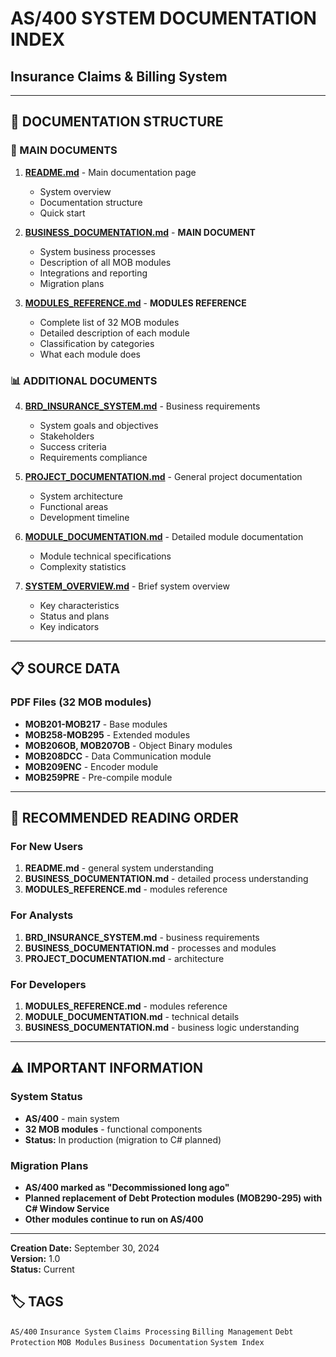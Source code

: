 # AS/400 SYSTEM DOCUMENTATION INDEX
## Insurance Claims & Billing System

---

## 📁 DOCUMENTATION STRUCTURE

### 🎯 MAIN DOCUMENTS

1. **[README.md](./README.md)** - Main documentation page
   - System overview
   - Documentation structure
   - Quick start

2. **[BUSINESS_DOCUMENTATION.md](./BUSINESS_DOCUMENTATION.md)** - **MAIN DOCUMENT**
   - System business processes
   - Description of all MOB modules
   - Integrations and reporting
   - Migration plans

3. **[MODULES_REFERENCE.md](./MODULES_REFERENCE.md)** - **MODULES REFERENCE**
   - Complete list of 32 MOB modules
   - Detailed description of each module
   - Classification by categories
   - What each module does

### 📊 ADDITIONAL DOCUMENTS

4. **[BRD_INSURANCE_SYSTEM.md](./BRD_INSURANCE_SYSTEM.md)** - Business requirements
   - System goals and objectives
   - Stakeholders
   - Success criteria
   - Requirements compliance

5. **[PROJECT_DOCUMENTATION.md](./PROJECT_DOCUMENTATION.md)** - General project documentation
   - System architecture
   - Functional areas
   - Development timeline

6. **[MODULE_DOCUMENTATION.md](./MODULE_DOCUMENTATION.md)** - Detailed module documentation
   - Module technical specifications
   - Complexity statistics

7. **[SYSTEM_OVERVIEW.md](./SYSTEM_OVERVIEW.md)** - Brief system overview
   - Key characteristics
   - Status and plans
   - Key indicators

---

## 📋 SOURCE DATA

### PDF Files (32 MOB modules)
- **MOB201-MOB217** - Base modules
- **MOB258-MOB295** - Extended modules
- **MOB206OB, MOB207OB** - Object Binary modules
- **MOB208DCC** - Data Communication module
- **MOB209ENC** - Encoder module
- **MOB259PRE** - Pre-compile module

---

## 🎯 RECOMMENDED READING ORDER

### For New Users
1. **README.md** - general system understanding
2. **BUSINESS_DOCUMENTATION.md** - detailed process understanding
3. **MODULES_REFERENCE.md** - modules reference

### For Analysts
1. **BRD_INSURANCE_SYSTEM.md** - business requirements
2. **BUSINESS_DOCUMENTATION.md** - processes and modules
3. **PROJECT_DOCUMENTATION.md** - architecture

### For Developers
1. **MODULES_REFERENCE.md** - modules reference
2. **MODULE_DOCUMENTATION.md** - technical details
3. **BUSINESS_DOCUMENTATION.md** - business logic understanding

---

## ⚠️ IMPORTANT INFORMATION

### System Status
- **AS/400** - main system
- **32 MOB modules** - functional components
- **Status:** In production (migration to C# planned)

### Migration Plans
- **AS/400 marked as "Decommissioned long ago"**
- **Planned replacement of Debt Protection modules (MOB290-295) with C# Window Service**
- **Other modules continue to run on AS/400**

---

**Creation Date:** September 30, 2024  
**Version:** 1.0  
**Status:** Current

## 🏷️ TAGS

`AS/400` `Insurance System` `Claims Processing` `Billing Management` `Debt Protection` `MOB Modules` `Business Documentation` `System Index`